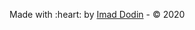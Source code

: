 <div class="wrapper-footer">
    <footer class="footer">
      <p><span>Made with :heart: by <a href="https://github.com/idodin" target="_blank">Imad Dodin</a> - &copy; 2020</span></p>
     </footer>
</div>
